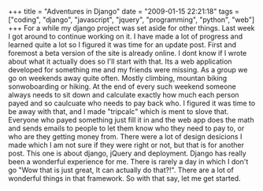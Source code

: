 +++
title = "Adventures in Django"
date = "2009-01-15 22:21:18"
tags = ["coding", "django", "javascript", "jquery", "programming", "python", "web"]
+++
For a while my django project was set aside for other things. Last week I got
around to continue working on it. I have made a lot of progress and learned
quite a lot so I figured it was time for an update post. First and foremost a
beta version of the site is already online. I dont know if I wrote about what
it actually does so I'll start with that. Its a web application developed for
something me and my friends were missing. As a group we go on weekends away
quite often. Mostly climbing, mountan biking sonwoboarding or hiking. At the
end of every such weekend someone always needs to sit down and calculate
exactly how much each person payed and so caulcuate who needs to pay back who.
I figured it was time to be away with that, and I made "tripcalc" which is
ment to slove that. Everyone who payed something just fill it in and the web
app does the math and sends emails to people to let them know who they need to
pay to, or who are they getting money from. There were a lot of design
desicions I made which I am not sure if they were right or not, but that is
for another post. This one is about django, jQuery and deployment. Django has
really been a wonderful experience for me. There is rarely a day in which I
don't go "Wow that is just great, It can actually do that?!". There are a lot
of wonderful things in that framework. So with that say, let me get started.

